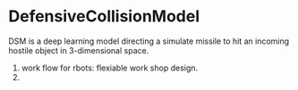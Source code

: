 # DefensiveCollisionModel
DSM is a deep learning model directing a simulate missile to hit an incoming hostile object in 3-dimensional space.

1. work flow for rbots: flexiable work shop design.
2. 
